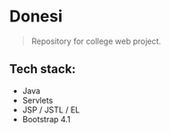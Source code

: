 # Donesi
> Repository for college web project.

## Tech stack:
* Java
* Servlets
* JSP / JSTL / EL
* Bootstrap 4.1


